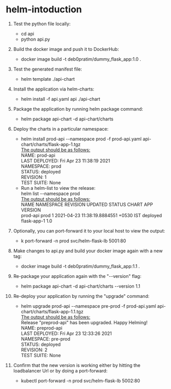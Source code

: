 # helm-intoduction

1. Test the python file locally:
   * cd api 
   * python api.py

2. Build the docker image and push it to DockerHub:
	* docker image build -t deb0pratim/dummy_flask_app:1.0 .

3. Test the generated manifest file:
	* helm template ./api-chart

4. Install the application via helm-charts:
	* helm install -f api.yaml api ./api-chart

5. Package the application by running helm package command:
	* helm package api-chart -d api-chart/charts

6. Deploy the charts in a particular namespace:
	* helm install prod-api --namespace prod -f prod-api.yaml api-chart/charts/flask-app-1.tgz  
<ins>The output should be as follows: </ins>  
NAME: prod-api  
LAST DEPLOYED: Fri Apr 23 11:38:19 2021  
NAMESPACE: prod  
STATUS: deployed  
REVISION: 1  
TEST SUITE: None  
	* Run a helm-list to view the release:  
helm list --namespace prod  
<ins>The output should be as follows: </ins>  
NAME            NAMESPACE       REVISION        UPDATED                                 STATUS          CHART          APP VERSION  
prod-api        prod            1               2021-04-23 11:38:19.8884551 +0530 IST   deployed        flask-app-1    1.0

7. Optionally, you can port-forward it to your local host to view the output:
	* k port-forward -n prod svc/helm-flask-lb 5001:80

8. Make changes to api.py and build your docker image again with a new tag:
	* docker image build -t deb0pratim/dummy_flask_app:1.1 .

9. Re-package your application again with the "--version" flag:
	* helm package api-chart -d api-chart/charts --version 1.1

10. Re-deploy your application by running the "upgrade" command:
	* helm upgrade prod-api --namespace pre-prod -f prod-api.yaml api-chart/charts/flask-app-1.1.tgz  
<ins>The output should be as follows: </ins>  
Release "preprod-api" has been upgraded. Happy Helming!  
NAME: preprod-api  
LAST DEPLOYED: Fri Apr 23 12:33:26 2021  
NAMESPACE: pre-prod  
STATUS: deployed  
REVISION: 2  
TEST SUITE: None  

11. Confirm that the new version is working either by hitting the loadbalancer Url or 
by doing a port-forward:
	* kubectl port-forward -n prod svc/helm-flask-lb 5002:80














